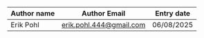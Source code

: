 Author name|Author Email|Entry date
-----------|------------|----------
Erik Pohl|erik.pohl.444@gmail.com|06/08/2025
